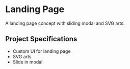 # Landing Page

A landing page concept with sliding modal and SVG arts.

## Project Specifications

- Custom UI for landing page
- SVG arts
- Slide in modal
